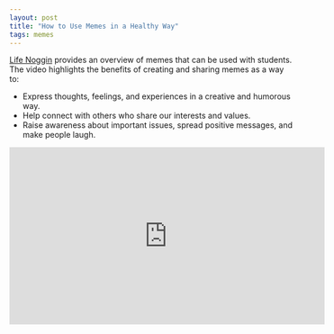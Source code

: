 ```yaml
---
layout: post
title: "How to Use Memes in a Healthy Way"
tags: memes
---
```


[Life Noggin](https://www.youtube.com/user/lifenoggin) provides an overview of memes that can be used with students.  The video highlights the benefits of creating and sharing memes as a way to:
- Express thoughts, feelings, and experiences in a creative and humorous way.
- Help connect with others who share our interests and values.
- Raise awareness about important issues, spread positive messages, and make people laugh.

<iframe width="560" height="315" src="https://www.youtube.com/embed/NumfJcmKiZU" title="YouTube video player" frameborder="0" allow="accelerometer; autoplay; clipboard-write; encrypted-media; gyroscope; picture-in-picture; web-share" allowfullscreen></iframe>